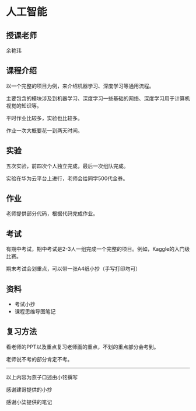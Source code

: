 # 人工智能

## 授课老师

余艳玮

## 课程介绍

以一个完整的项目为例，来介绍机器学习、深度学习等通用流程。

主要包含的模块涉及到机器学习、深度学习一些基础的网络、深度学习用于计算机视觉的知识等。

平时作业比较多，实验也比较多。

作业一次大概要花一到两天时间。

## 实验

五次实验，前四次个人独立完成，最后一次组队完成。

实验在华为云平台上进行，老师会给同学500代金券。

## 作业

老师提供部分代码，根据代码完成作业。

## 考试

有期中考试，期中考试是2-3人一组完成一个完整的项目。例如，Kaggle的入门级比赛。

期末考试会划重点，可以带一张A4纸小抄（手写打印均可）

## 资料

- 考试小抄
- 课程思维导图笔记

## 复习方法

看老师的PPT以及重点复习老师画的重点，不划的重点部分会考到。

老师说不考的部分肯定不考。

------

以上内容为燕子口述由小铭撰写

感谢建哥提供的小抄

感谢小柒提供的笔记

